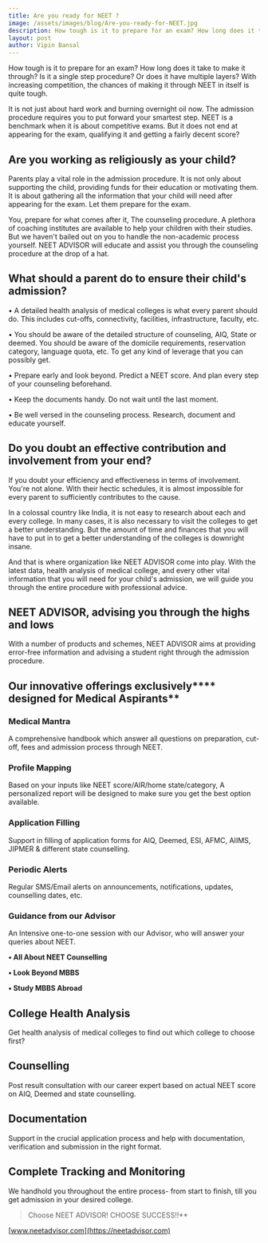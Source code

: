 ```yaml
---
title: Are you ready for NEET ?
image: /assets/images/blog/Are-you-ready-for-NEET.jpg
description: How tough is it to prepare for an exam? How long does it take to make it through? Is it a single step procedure? Or does it have multiple layers? With increasing competition, the chances of making it through NEET in itself is quite tough. It is not just about hard work and burning overnight oil now.
layout: post
author: Vipin Bansal
---
```


How tough is it to prepare for an exam? How long does it take to make it through? Is it a single step procedure? Or does it have multiple layers? With increasing competition, the chances of making it through NEET in itself is quite tough. 

It is not just about hard work and burning overnight oil now. The admission procedure requires you to put forward your smartest step. NEET is a benchmark when it is about competitive exams. But it does not end at appearing for the exam, qualifying it and getting a fairly decent score?

## Are you working as religiously as your child?

Parents play a vital role in the admission procedure. It is not only about supporting the child, providing funds for their education or motivating them. It is about gathering all the information that your child will need after appearing for the exam. Let them prepare for the exam. 

You, prepare for what comes after it, The counseling procedure. A plethora of coaching institutes are available to help your children with their studies. But we haven&#39;t bailed out on you to handle the non-academic process yourself. NEET ADVISOR will educate and assist you through the counseling procedure at the drop of a hat.

## What should a parent do to ensure their child&#39;s admission?

• A detailed health analysis of medical colleges is what every parent should do. This includes cut-offs, connectivity, facilities, infrastructure, faculty, etc.

• You should be aware of the detailed structure of counseling, AIQ, State or deemed. You should be aware of the domicile requirements, reservation category, language quota, etc. To get any kind of leverage that you can possibly get.

• Prepare early and look beyond. Predict a NEET score. And plan every step of your counseling beforehand.

• Keep the documents handy. Do not wait until the last moment.

• Be well versed in the counseling process. Research, document and educate yourself.

## Do you doubt an effective contribution and involvement from your end?

If you doubt your efficiency and effectiveness in terms of involvement. You&#39;re not alone. With their hectic schedules, it is almost impossible for every parent to sufficiently contributes to the cause. 

In a colossal country like India, it is not easy to research about each and every college. In many cases, it is also necessary to visit the colleges to get a better understanding. But the amount of time and finances that you will have to put in to get a better understanding of the colleges is downright insane. 

And that is where organization like NEET ADVISOR come into play. With the latest data, health analysis of medical college, and every other vital information that you will need for your child&#39;s admission, we will guide you through the entire procedure with professional advice.

## NEET ADVISOR, advising you through the highs and lows

With a number of products and schemes, NEET ADVISOR aims at providing error-free information and advising a student right through the admission procedure.

## Our innovative offerings exclusively**** designed for Medical Aspirants**

### Medical Mantra

A comprehensive handbook which answer all questions on preparation, cut-off, fees and admission process through NEET.

### Profile Mapping

Based on your inputs like NEET score/AIR/home state/category, A personalized report will be designed to make sure you get the best option available.

### Application Filling

Support in filling of application forms for AIQ, Deemed, ESI, AFMC, AIIMS, JIPMER &amp; different state counselling.

### Periodic Alerts

Regular SMS/Email alerts on announcements, notifications, updates, counselling dates, etc.

### Guidance from our Advisor

An Intensive one-to-one session with our Advisor, who will answer your queries about NEET.

**• All About NEET Counselling**

**• Look Beyond MBBS**

**• Study MBBS Abroad**

## College Health Analysis

Get health analysis of medical colleges to find out which college to choose first?

## Counselling

Post result consultation with our career expert based on actual NEET score on AIQ, Deemed and state counselling.

## Documentation

Support in the crucial application process and help with documentation, verification and submission in the right format.

## Complete Tracking and Monitoring

We handhold you throughout the entire process- from start to finish, till you get admission in your desired college.




> Choose NEET ADVISOR! CHOOSE SUCCESS!!**

[www.neetadvisor.com](https://neetadvisor.com)
